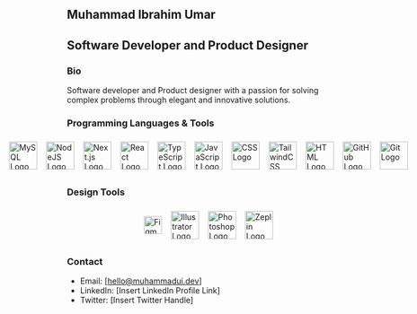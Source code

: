 ## Muhammad Ibrahim Umar
## Software Developer and Product Designer

### Bio
Software developer and Product designer with a passion for solving complex problems through elegant and innovative solutions.



### Programming Languages & Tools

<div style="display: flex; gap: 16px; justify-content: center; align-items: center; height: 64px;">
<a href="https://www.mysql.com/"><img src="https://cdn.svgporn.com/logos/mysql-icon.svg" alt="MySQL Logo" width="50"/></a>
<a href="https://nodejs.org/"><img src="https://cdn.svgporn.com/logos/nodejs-icon.svg" alt="NodeJS Logo" width="50"/></a>
<a href="https://nextjs.org/"><img src="https://cdn.svgporn.com/logos/nextjs-icon.svg" alt="Next.js Logo" width="50"/></a>
<a href="https://reactjs.org/"><img src="https://cdn.svgporn.com/logos/react.svg" alt="React Logo" width="50"/></a>
<a href="https://www.typescriptlang.org/"><img src="https://cdn.svgporn.com/logos/typescript-icon.svg" alt="TypeScript Logo" width="50"/></a>
<a href="https://www.javascript.com/"><img src="https://cdn.svgporn.com/logos/javascript.svg" alt="JavaScript Logo" width="50"/></a>
<a href="https://developer.mozilla.org/en-US/docs/Web/CSS"><img src="https://cdn.svgporn.com/logos/css-3.svg" alt="CSS Logo" width="50"/></a>
<a href="https://tailwindcss.com/"><img src="https://cdn.svgporn.com/logos/tailwindcss-icon.svg" alt="TailwindCSS Logo" width="50"/></a>
<a href="https://developer.mozilla.org/en-US/docs/Web/HTML"><img src="https://cdn.svgporn.com/logos/html-5.svg" alt="HTML Logo" width="50"/></a>
<a href="https://github.com/"><img src="https://cdn.svgporn.com/logos/github-icon.svg" alt="GitHub Logo" width="50"/></a>
<a href="https://git-scm.com/"><img src="https://cdn.svgporn.com/logos/git-icon.svg" alt="Git Logo" width="50"/></a>
</div>


### Design Tools
<div style="display: flex; gap: 16px; justify-content: center; align-items: center; height: 64px;">
<a href="https://www.figma.com/"><img src="https://cdn.svgporn.com/logos/figma.svg" alt="Figma Logo" width="32"/></a>
<a href="https://www.adobe.com/products/illustrator.html"><img src="https://cdn.svgporn.com/logos/adobe-illustrator.svg" alt="Illustrator Logo" width="50"/></a>
<a href="https://www.adobe.com/products/photoshop.html"><img src="https://cdn.svgporn.com/logos/adobe-photoshop.svg" alt="Photoshop Logo" width="50"/></a>
<a href="https://zeplin.io/"><img src="https://cdn.svgporn.com/logos/zeplin.svg" alt="Zeplin Logo" width="50"/></a>
</div>




### Contact

- Email: [hello@muhammadui.dev]
- LinkedIn: [Insert LinkedIn Profile Link]
- Twitter: [Insert Twitter Handle] 


